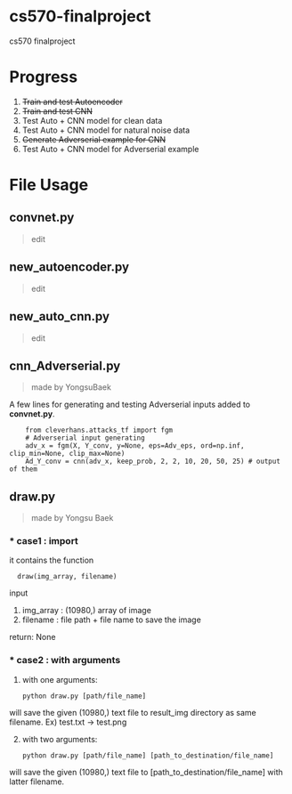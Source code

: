 # cs570-finalproject
cs570 finalproject


# Progress

1. <del> Train and test Autoencoder </del>
2. <del> Train and test CNN </del>
3. Test Auto + CNN model for clean data
4. Test Auto + CNN model for natural noise data
5. <del> Generate Adverserial example for CNN </del>
6. Test Auto + CNN model for Adverserial example



File Usage
==========
## convnet.py
> edit

## new_autoencoder.py
> edit

## new_auto_cnn.py
> edit

## cnn_Adverserial.py
> made by YongsuBaek

A few lines for generating and testing Adverserial inputs added to __convnet.py__.  
```{.python}
    from cleverhans.attacks_tf import fgm
    # Adverserial input generating
    adv_x = fgm(X, Y_conv, y=None, eps=Adv_eps, ord=np.inf, clip_min=None, clip_max=None)
    Ad_Y_conv = cnn(adv_x, keep_prob, 2, 2, 10, 20, 50, 25) # output of them
```
## draw.py
> made by Yongsu Baek
### * case1 : import

  it contains the function

      draw(img_array, filename)

input
 1. img_array : (10980,) array of image
 2. filename : file path + file name to save the image
  
return: None

### * case2 : with arguments
 1. with one arguments:

        python draw.py [path/file_name]

   will save the given (10980,) text file to result_img directory as same filename. Ex) test.txt -> test.png

 2. with two arguments:

        python draw.py [path/file_name] [path_to_destination/file_name]

   will save the given (10980,) text file to [path_to_destination/file_name] with latter filename.
